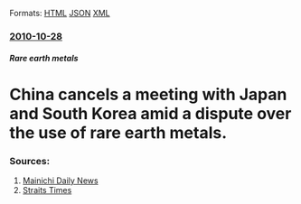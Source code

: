 
Formats: [HTML](/news/2010/10/28/china-cancels-a-meeting-with-japan-and-south-korea-amid-a-dispute-over-the-use-of-rare-earth-metals.html)  [JSON](/news/2010/10/28/china-cancels-a-meeting-with-japan-and-south-korea-amid-a-dispute-over-the-use-of-rare-earth-metals.json)  [XML](/news/2010/10/28/china-cancels-a-meeting-with-japan-and-south-korea-amid-a-dispute-over-the-use-of-rare-earth-metals.xml)  

### [2010-10-28](/news/2010/10/28/index.md)

##### Rare earth metals
# China cancels a meeting with Japan and South Korea amid a dispute over the use of rare earth metals. 




### Sources:

1. [Mainichi Daily News](http://mdn.mainichi.jp/mdnnews/news/20101028p2g00m0in012000c.html)
2. [Straits Times](http://www.straitstimes.com/BreakingNews/Asia/Story/STIStory_596322.html)
